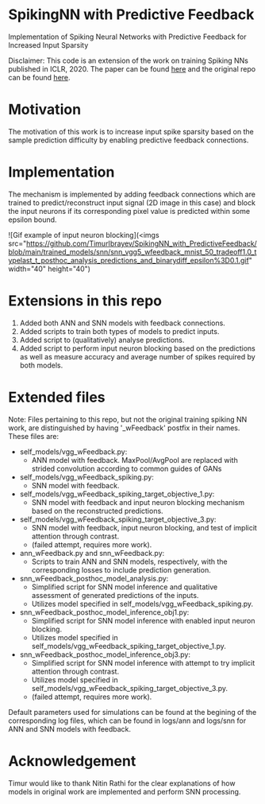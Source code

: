 # SpikingNN with Predictive Feedback
Implementation of Spiking Neural Networks with Predictive Feedback for Increased Input Sparsity

Disclaimer: This code is an extension of the work on training Spiking NNs published in ICLR, 2020. The paper can be found [here](https://openreview.net/forum?id=B1xSperKvH) and the original repo can be found [here](https://github.com/nitin-rathi/hybrid-snn-conversion).

# Motivation
The motivation of this work is to increase input spike sparsity based on the sample prediction difficulty by enabling predictive feedback connections.

# Implementation
The mechanism is implemented by adding feedback connections which are trained to predict/reconstruct input signal (2D image in this case) and block the input neurons if its corresponding pixel value is predicted within some epsilon bound.

![Gif example of input neuron blocking](<imgs src="https://github.com/TimurIbrayev/SpikingNN_with_PredictiveFeedback/blob/main/trained_models/snn/snn_vgg5_wfeedback_mnist_50_tradeoff1.0_typelast_t_posthoc_analysis_predictions_and_binarydiff_epsilon%3D0.1.gif" width="40" height="40")

# Extensions in this repo
1. Added both ANN and SNN models with feedback connections.
2. Added scripts to train both types of models to predict inputs.
3. Added script to (qualitatively) analyse predictions.
4. Added script to perform input neuron blocking based on the predictions as well as measure accuracy and average number of spikes required by both models.

# Extended files
Note: Files pertaining to this repo, but not the original training spiking NN work, are distinguished by having '\_wFeedback' postfix in their names.
These files are:
* self_models/vgg_wFeedback.py:
  * ANN model with feedback. MaxPool/AvgPool are replaced with strided convolution according to common guides of GANs
* self_models/vgg_wFeedback_spiking.py:
  * SNN model with feedback.
* self_models/vgg_wFeedback_spiking_target_objective_1.py:
  * SNN model with feedback and input neuron blocking mechanism based on the reconstructed predictions.
* self_models/vgg_wFeedback_spiking_target_objective_3.py:
  * SNN model with feedback, input neuron blocking, and test of implicit attention through contrast. 
  * (failed attempt, requires more work).
* ann_wFeedback.py and snn_wFeedback.py:
  * Scripts to train ANN and SNN models, respectively, with the corresponding losses to include prediction generation.
* snn_wFeedback_posthoc_model_analysis.py:
  * Simplified script for SNN model inference and qualitative assessment of generated predictions of the inputs.
  * Utilizes model specified in self_models/vgg_wFeedback_spiking.py.
* snn_wFeedback_posthoc_model_inference_obj1.py:
  * Simplified script for SNN model inference with enabled input neuron blocking. 
  * Utilizes model specified in self_models/vgg_wFeedback_spiking_target_objective_1.py.
* snn_wFeedback_posthoc_model_inference_obj3.py:
  * Simplified script for SNN model inference with attempt to try implicit attention through contrast.
  * Utilizes model specified in self_models/vgg_wFeedback_spiking_target_objective_3.py.
  * (failed attempt, requires more work).

Default parameters used for simulations can be found at the begining of the corresponding log files, which can be found in logs/ann and logs/snn for ANN and SNN models with feedback.

# Acknowledgement
Timur would like to thank Nitin Rathi for the clear explanations of how models in original work are implemented and perform SNN processing.
